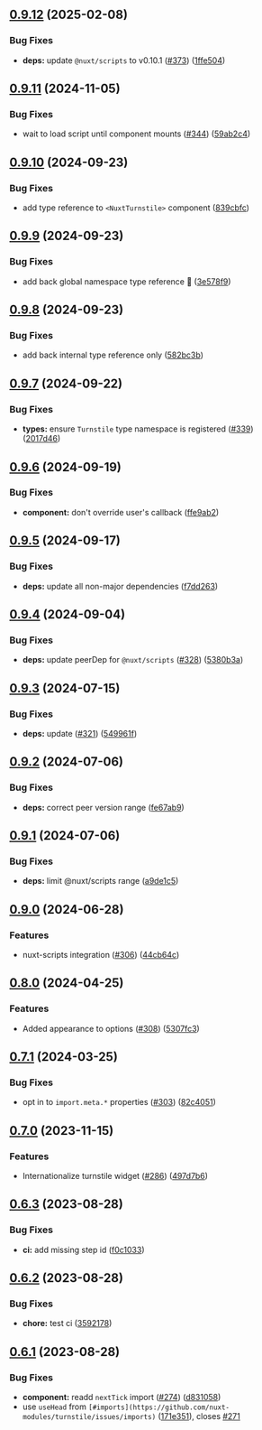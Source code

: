 ## [0.9.12](https://github.com/nuxt-modules/turnstile/compare/v0.9.11...v0.9.12) (2025-02-08)

### Bug Fixes

* **deps:** update `@nuxt/scripts` to v0.10.1 ([#373](https://github.com/nuxt-modules/turnstile/issues/373)) ([1ffe504](https://github.com/nuxt-modules/turnstile/commit/1ffe504a28c15a851cb3b311f99b5324f775ec5c))

## [0.9.11](https://github.com/nuxt-modules/turnstile/compare/v0.9.10...v0.9.11) (2024-11-05)

### Bug Fixes

* wait to load script until component mounts ([#344](https://github.com/nuxt-modules/turnstile/issues/344)) ([59ab2c4](https://github.com/nuxt-modules/turnstile/commit/59ab2c460031680baa02b18d813d68e98c98adaf))

## [0.9.10](https://github.com/nuxt-modules/turnstile/compare/v0.9.9...v0.9.10) (2024-09-23)

### Bug Fixes

* add type reference to `<NuxtTurnstile>` component ([839cbfc](https://github.com/nuxt-modules/turnstile/commit/839cbfcfa912beadfc3927381a507752bfbdda9f))

## [0.9.9](https://github.com/nuxt-modules/turnstile/compare/v0.9.8...v0.9.9) (2024-09-23)

### Bug Fixes

* add back global namespace type reference 🤔 ([3e578f9](https://github.com/nuxt-modules/turnstile/commit/3e578f9e2d5423695a0d2d13fcbbd6eca4f30953))

## [0.9.8](https://github.com/nuxt-modules/turnstile/compare/v0.9.7...v0.9.8) (2024-09-23)

### Bug Fixes

* add back internal type reference only ([582bc3b](https://github.com/nuxt-modules/turnstile/commit/582bc3b4fae88ce9dc5f24a82d556d5e6db49982))

## [0.9.7](https://github.com/nuxt-modules/turnstile/compare/v0.9.6...v0.9.7) (2024-09-22)

### Bug Fixes

* **types:** ensure `Turnstile` type namespace is registered ([#339](https://github.com/nuxt-modules/turnstile/issues/339)) ([2017d46](https://github.com/nuxt-modules/turnstile/commit/2017d46e8978a3064c6097e0f97ceeaa5f6a56f9))

## [0.9.6](https://github.com/nuxt-modules/turnstile/compare/v0.9.5...v0.9.6) (2024-09-19)

### Bug Fixes

* **component:** don't override user's callback ([ffe9ab2](https://github.com/nuxt-modules/turnstile/commit/ffe9ab2831725a0145fe4002e67c6bdd1eef1311))

## [0.9.5](https://github.com/nuxt-modules/turnstile/compare/v0.9.4...v0.9.5) (2024-09-17)

### Bug Fixes

* **deps:** update all non-major dependencies ([f7dd263](https://github.com/nuxt-modules/turnstile/commit/f7dd263914c5895dad52fe5ce6fa8aa181aa5810))

## [0.9.4](https://github.com/nuxt-modules/turnstile/compare/v0.9.3...v0.9.4) (2024-09-04)

### Bug Fixes

* **deps:** update peerDep for `@nuxt/scripts` ([#328](https://github.com/nuxt-modules/turnstile/issues/328)) ([5380b3a](https://github.com/nuxt-modules/turnstile/commit/5380b3a71bafa57dbda757be6c6f405932b887a5))

## [0.9.3](https://github.com/nuxt-modules/turnstile/compare/v0.9.2...v0.9.3) (2024-07-15)

### Bug Fixes

* **deps:** update ([#321](https://github.com/nuxt-modules/turnstile/issues/321)) ([549961f](https://github.com/nuxt-modules/turnstile/commit/549961faa2d713f83a0a176c766249711825e704))

## [0.9.2](https://github.com/nuxt-modules/turnstile/compare/v0.9.1...v0.9.2) (2024-07-06)

### Bug Fixes

* **deps:** correct peer version range ([fe67ab9](https://github.com/nuxt-modules/turnstile/commit/fe67ab984871e2b90962a5fe9be426ea1c523209))

## [0.9.1](https://github.com/nuxt-modules/turnstile/compare/v0.9.0...v0.9.1) (2024-07-06)

### Bug Fixes

* **deps:** limit @nuxt/scripts range ([a9de1c5](https://github.com/nuxt-modules/turnstile/commit/a9de1c50833109a6dc058b4ba641440242bb55fe))

## [0.9.0](https://github.com/nuxt-modules/turnstile/compare/v0.8.0...v0.9.0) (2024-06-28)

### Features

* nuxt-scripts integration ([#306](https://github.com/nuxt-modules/turnstile/issues/306)) ([44cb64c](https://github.com/nuxt-modules/turnstile/commit/44cb64cd1f3f9dcf0da10c7168a80e0d337b4297))

## [0.8.0](https://github.com/nuxt-modules/turnstile/compare/v0.7.1...v0.8.0) (2024-04-25)


### Features

* Added appearance to options ([#308](https://github.com/nuxt-modules/turnstile/issues/308)) ([5307fc3](https://github.com/nuxt-modules/turnstile/commit/5307fc34c0cae43849098f6977fa76d95c022254))

## [0.7.1](https://github.com/nuxt-modules/turnstile/compare/v0.7.0...v0.7.1) (2024-03-25)


### Bug Fixes

* opt in to `import.meta.*` properties ([#303](https://github.com/nuxt-modules/turnstile/issues/303)) ([82c4051](https://github.com/nuxt-modules/turnstile/commit/82c4051707efc8e10c9830670dbdddf9818b5a91))

## [0.7.0](https://github.com/nuxt-modules/turnstile/compare/v0.6.3...v0.7.0) (2023-11-15)


### Features

* Internationalize turnstile widget ([#286](https://github.com/nuxt-modules/turnstile/issues/286)) ([497d7b6](https://github.com/nuxt-modules/turnstile/commit/497d7b67a8752832939f3622d871b362495a6caa))

## [0.6.3](https://github.com/nuxt-modules/turnstile/compare/v0.6.2...v0.6.3) (2023-08-28)


### Bug Fixes

* **ci:** add missing step id ([f0c1033](https://github.com/nuxt-modules/turnstile/commit/f0c1033f723c70ca8750aa20455f3c2feb7d552e))

## [0.6.2](https://github.com/nuxt-modules/turnstile/compare/v0.6.1...v0.6.2) (2023-08-28)


### Bug Fixes

* **chore:** test ci ([3592178](https://github.com/nuxt-modules/turnstile/commit/3592178bcafce8ec6baeee03dcaeb5069de526e7))

## [0.6.1](https://github.com/nuxt-modules/turnstile/compare/v0.6.0...0.6.1) (2023-08-28)


### Bug Fixes

* **component:** readd `nextTick` import ([#274](https://github.com/nuxt-modules/turnstile/issues/274)) ([d831058](https://github.com/nuxt-modules/turnstile/commit/d831058211800d87b58d650e67a1b1e8955305e9))
* use `useHead` from `[#imports](https://github.com/nuxt-modules/turnstile/issues/imports)` ([171e351](https://github.com/nuxt-modules/turnstile/commit/171e351ba60b057f381c8101d7a0fe498b82a426)), closes [#271](https://github.com/nuxt-modules/turnstile/issues/271)
